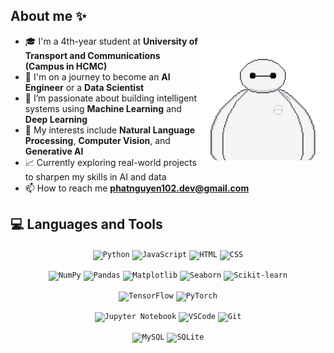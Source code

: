 ## About me ✨  
<img width="200" src="./assets/hello.gif" align="right"/>

- 🎓 I'm a 4th-year student at **University of Transport and Communications (Campus in HCMC)**  
- 🤖 I'm on a journey to become an **AI Engineer** or a **Data Scientist**  
- 🚀 I’m passionate about building intelligent systems using **Machine Learning** and **Deep Learning**  
- 🧠 My interests include **Natural Language Processing**, **Computer Vision**, and **Generative AI**  
- 📈 Currently exploring real-world projects to sharpen my skills in AI and data  
- 📫 How to reach me **phatnguyen102.dev@gmail.com**

<summary><h2>💻 Languages and Tools</h2></summary>

<div align="center">

<!-- 👨‍💻 Programming Languages -->
<code><img width="50" src="https://cdn.jsdelivr.net/gh/devicons/devicon/icons/python/python-original.svg" alt="Python" title="Python"/></code>
<code><img width="50" src="https://cdn.jsdelivr.net/gh/devicons/devicon/icons/javascript/javascript-original.svg" alt="JavaScript" title="JavaScript"/></code>
<code><img width="50" src="https://cdn.jsdelivr.net/gh/devicons/devicon/icons/html5/html5-original.svg" alt="HTML" title="HTML"/></code>
<code><img width="50" src="https://cdn.jsdelivr.net/gh/devicons/devicon/icons/css3/css3-original.svg" alt="CSS" title="CSS"/></code>

<!-- 📊 Data & AI Libraries -->
<code><img width="50" src="https://cdn.jsdelivr.net/gh/devicons/devicon/icons/numpy/numpy-original.svg" alt="NumPy" title="NumPy"/></code>
<code><img width="50" src="https://cdn.jsdelivr.net/gh/devicons/devicon/icons/pandas/pandas-original.svg" alt="Pandas" title="Pandas"/></code>
<code><img width="50" src="https://cdn.jsdelivr.net/gh/devicons/devicon/icons/matplotlib/matplotlib-original.svg" alt="Matplotlib" title="Matplotlib"/></code>
<code><img width="50" src="https://seaborn.pydata.org/_static/logo-wide-lightbg.svg" alt="Seaborn" title="Seaborn"/></code>
<code><img width="50" src="https://scikit-learn.org/stable/_static/scikit-learn-logo-small.png" alt="Scikit-learn" title="Scikit-learn"/></code>

<!-- 🤖 Machine Learning / DL -->
<code><img width="50" src="https://cdn.jsdelivr.net/gh/devicons/devicon/icons/tensorflow/tensorflow-original.svg" alt="TensorFlow" title="TensorFlow"/></code>
<code><img width="50" src="https://cdn.jsdelivr.net/gh/devicons/devicon/icons/pytorch/pytorch-original.svg" alt="PyTorch" title="PyTorch"/></code>

<!-- 🧪 Tools & Workflow -->
<code><img width="50" src="https://cdn.jsdelivr.net/gh/devicons/devicon/icons/jupyter/jupyter-original.svg" alt="Jupyter Notebook" title="Jupyter Notebook"/></code>
<code><img width="50" src="https://cdn.jsdelivr.net/gh/devicons/devicon/icons/vscode/vscode-original.svg" alt="VSCode" title="VSCode"/></code>
<code><img width="50" src="https://cdn.jsdelivr.net/gh/devicons/devicon/icons/git/git-original.svg" alt="Git" title="Git"/></code>

<!-- 🛢️ Database -->
<code><img width="50" src="https://cdn.jsdelivr.net/gh/devicons/devicon/icons/mysql/mysql-original.svg" alt="MySQL" title="MySQL"/></code>
<code><img width="50" src="https://upload.wikimedia.org/wikipedia/commons/3/38/SQLite370.svg" alt="SQLite" title="SQLite"/></code>

</div>


